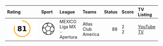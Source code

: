 | Rating                                                                                                                                 | Sport                                                                                                        | League                       | Teams                 |   Status | Score   | TV Listing                                                                      |
|:---------------------------------------------------------------------------------------------------------------------------------------|:-------------------------------------------------------------------------------------------------------------|:-----------------------------|:----------------------|---------:|:--------|:--------------------------------------------------------------------------------|
| <img src="https://raw.githubusercontent.com/BlakeDuncan25/Donut-SVG-Ratings/bac4e4a278175106499642192132b1786a9aec38/81.svg" alt="81"> | <img src="https://raw.githubusercontent.com/BlakeDuncan25/Donut-SVG-Ratings/master/soccer.png" alt="Soccer"> | MEXICO<br>Liga MX - Apertura | Atlas<br>Club America |       88 | 2<br>2  | <a href="https://tv.youtube.com/browse/UCXyaZYAYAU1MQx1N37IbqAA">YouTube TV</a> |